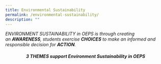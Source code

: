 ```yaml
---
title: Environmental Sustainability
permalink: /environmental-sustainability/
description: ""
---
```

<p><em>ENVIRONMENT SUSTAINABILITY in OEPS is through creating an&nbsp;<strong>AWARENESS</strong>, students exercise&nbsp;<strong>CHOICES</strong>&nbsp;to make an informed and responsible decision for&nbsp;<strong>ACTION</strong>.</p>
	<h4 style="text-align: center;"><strong>3 THEMES support Environment Sustainability in OEPS</strong></h4>